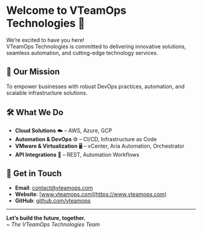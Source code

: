 # Welcome to VTeamOps Technologies 🚀

We’re excited to have you here!  
VTeamOps Technologies is committed to delivering innovative solutions, seamless automation, and cutting-edge technology services.

## 🌟 Our Mission
To empower businesses with robust DevOps practices, automation, and scalable infrastructure solutions.

## 🛠 What We Do
- **Cloud Solutions** ☁️ – AWS, Azure, GCP  
- **Automation & DevOps** ⚙️ – CI/CD, Infrastructure as Code  
- **VMware & Virtualization** 🖥 – vCenter, Aria Automation, Orchestrator  
- **API Integrations** 🔗 – REST, Automation Workflows  

## 📩 Get in Touch
- **Email**: contact@vteamops.com  
- **Website**: [www.vteamops.com](https://www.vteamops.com)  
- **GitHub**: [github.com/vteamops](https://github.com/vteamops)

---

**Let’s build the future, together.**  
*~ The VTeamOps Technologies Team*
